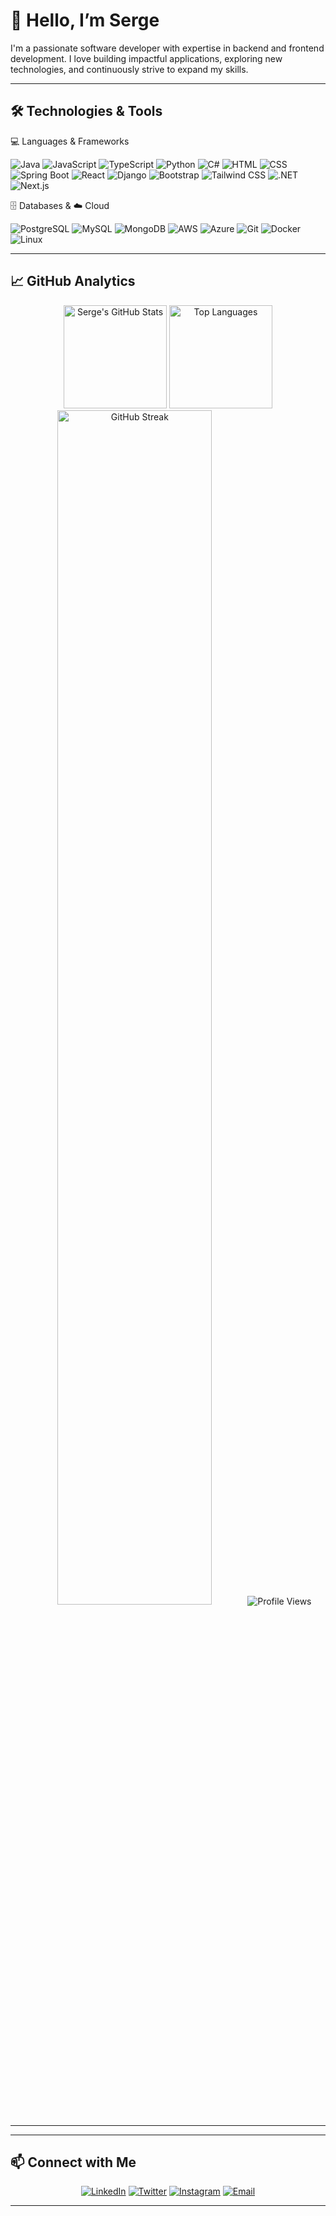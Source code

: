 # 👋 Hello, I’m Serge 

I'm a passionate software developer with expertise in backend and frontend development. I love building impactful applications, exploring new technologies, and continuously strive to expand my skills.

---

## 🛠️ Technologies & Tools

💻 Languages & Frameworks
<p>
  <img src="https://img.icons8.com/color/48/000000/java-coffee-cup-logo.png" alt="Java" title="Java"/>
  <img src="https://img.icons8.com/color/48/000000/javascript.png" alt="JavaScript" title="JavaScript"/>
  <img src="https://img.icons8.com/color/48/000000/typescript.png" alt="TypeScript" title="TypeScript"/>
  <img src="https://img.icons8.com/color/48/000000/python.png" alt="Python" title="Python"/>
  <img src="https://img.icons8.com/color/48/000000/c-sharp-logo-2.png" alt="C#" title="C# (.NET)"/>
  <img src="https://img.icons8.com/color/48/000000/html-5.png" alt="HTML" title="HTML"/>
  <img src="https://img.icons8.com/color/48/000000/css3.png" alt="CSS" title="CSS"/>
  <img src="https://img.icons8.com/color/48/000000/spring-logo.png" alt="Spring Boot" title="Spring Boot"/>
  <img src="https://img.icons8.com/color/48/000000/react-native.png" alt="React" title="React"/>
  <img src="https://img.icons8.com/color/48/000000/django.png" alt="Django" title="Django"/>
  <img src="https://img.icons8.com/color/48/000000/bootstrap.png" alt="Bootstrap" title="Bootstrap"/>
  <img src="https://img.icons8.com/color/48/000000/tailwindcss.png" alt="Tailwind CSS" title="Tailwind CSS"/>
  <img src="https://img.icons8.com/color/48/000000/net-framework.png" alt=".NET" title=".NET"/>
  <img src="https://img.icons8.com/color/48/000000/nextjs.png" alt="Next.js" title="Next.js"/>
</p>
🗄️ Databases & ☁️ Cloud
<p>
  <img src="https://img.icons8.com/color/48/000000/postgreesql.png" alt="PostgreSQL" title="PostgreSQL"/>
  <img src="https://img.icons8.com/color/48/000000/mysql-logo.png" alt="MySQL" title="MySQL"/>
  <img src="https://img.icons8.com/color/48/000000/mongodb.png" alt="MongoDB" title="MongoDB"/>
  <img src="https://img.icons8.com/color/48/000000/amazon-web-services.png" alt="AWS" title="AWS"/>
  <img src="https://img.icons8.com/color/48/000000/azure-1.png" alt="Azure" title="Azure"/>
  <img src="https://img.icons8.com/color/48/000000/git.png" alt="Git" title="Git"/>
  <img src="https://img.icons8.com/color/48/000000/docker.png" alt="Docker" title="Docker"/>
  <img src="https://img.icons8.com/color/48/000000/linux.png" alt="Linux" title="Linux"/>
</p>

---

## 📈 GitHub Analytics

<div align="center">
  <img height="165em" src="https://github-readme-stats.vercel.app/api?username=Ngogaserge&show_icons=true&theme=tokyonight&include_all_commits=true&count_private=true&border_radius=10" alt="Serge's GitHub Stats"/>
  <img height="165em" src="https://github-readme-stats.vercel.app/api/top-langs/?username=Ngogaserge&layout=compact&theme=tokyonight&langs_count=6&border_radius=10" alt="Top Languages"/>
</div>

<div align="center">
  <img width="70%" src="https://github-readme-streak-stats.herokuapp.com/?user=Ngogaserge&theme=tokyonight&border_radius=10" alt="GitHub Streak"/>
  <img src="https://komarev.com/ghpvc/?username=Ngogaserge&style=flat-square&color=blue" alt="Profile Views"/>
</div>

---

---

## 📫 Connect with Me

<div align="center">
  <a href="https://linkedin.com/in/Ngoga-serge"><img src="https://img.icons8.com/color/48/000000/linkedin-circled--v1.png" alt="LinkedIn"/></a>
  <a href="https://twitter.com/nserge__"><img src="https://img.icons8.com/color/48/000000/twitter-circled.png" alt="Twitter"/></a>
  <a href="https://instagram.com/ng_serge"><img src="https://img.icons8.com/color/48/000000/instagram-new--v1.png" alt="Instagram"/></a>
  <a href="mailto:sergengoga05@gmail.com"><img src="https://img.icons8.com/color/48/000000/gmail-new.png" alt="Email"/></a>
</div>

--- 
